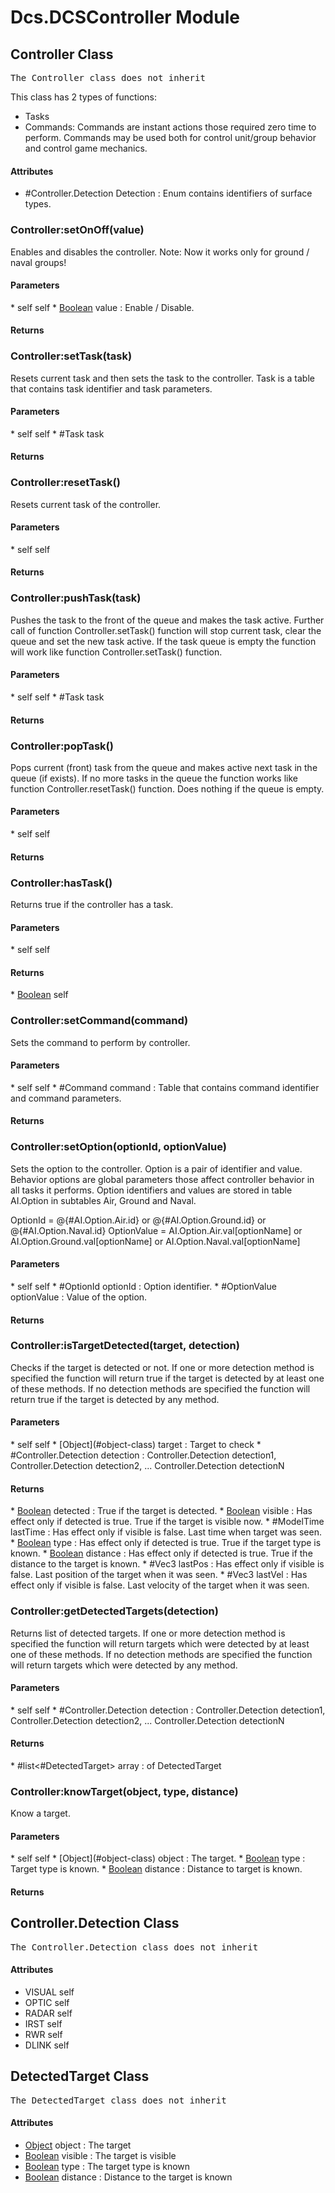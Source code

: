 # Dcs.DCSController Module


## Controller Class
<pre>
The Controller class does not inherit
</pre>

This class has 2 types of functions:

* Tasks
* Commands: Commands are instant actions those required zero time to perform. Commands may be used both for control unit/group behavior and control game mechanics.

<h4> Attributes </h4>

* #Controller.Detection Detection : Enum contains identifiers of surface types.


### Controller:setOnOff(value)
Enables and disables the controller.
Note: Now it works only for ground / naval groups!

<h4> Parameters </h4>
* self self
* <u>Boolean</u> value : Enable / Disable.

<h4> Returns </h4>

### Controller:setTask(task)
Resets current task and then sets the task to the controller. Task is a table that contains task identifier and task parameters.

<h4> Parameters </h4>
* self self
* #Task task

<h4> Returns </h4>

### Controller:resetTask()
Resets current task of the controller.

<h4> Parameters </h4>
* self self

<h4> Returns </h4>

### Controller:pushTask(task)
Pushes the task to the front of the queue and makes the task active. Further call of function Controller.setTask() function will stop current task, clear the queue and set the new task active. If the task queue is empty the function will work like function Controller.setTask() function.

<h4> Parameters </h4>
* self self
* #Task task

<h4> Returns </h4>

### Controller:popTask()
Pops current (front) task from the queue and makes active next task in the queue (if exists). If no more tasks in the queue the function works like function Controller.resetTask() function. Does nothing if the queue is empty.

<h4> Parameters </h4>
* self self

<h4> Returns </h4>

### Controller:hasTask()
Returns true if the controller has a task.

<h4> Parameters </h4>
* self self

<h4> Returns </h4>
* <u>Boolean</u> self


### Controller:setCommand(command)
Sets the command to perform by controller.

<h4> Parameters </h4>
* self self
* #Command command : Table that contains command identifier and command parameters.

<h4> Returns </h4>

### Controller:setOption(optionId, optionValue)
Sets the option to the controller.
Option is a pair of identifier and value. Behavior options are global parameters those affect controller behavior in all tasks it performs.
Option identifiers and values are stored in table AI.Option in subtables Air, Ground and Naval.

OptionId = @{#AI.Option.Air.id} or @{#AI.Option.Ground.id} or @{#AI.Option.Naval.id}
OptionValue = AI.Option.Air.val[optionName] or AI.Option.Ground.val[optionName] or AI.Option.Naval.val[optionName]


<h4> Parameters </h4>
* self self
* #OptionId optionId : Option identifier.
* #OptionValue optionValue : Value of the option.

<h4> Returns </h4>

### Controller:isTargetDetected(target, detection)
Checks if the target is detected or not. If one or more detection method is specified the function will return true if the target is detected by at least one of these methods. If no detection methods are specified the function will return true if the target is detected by any method.

<h4> Parameters </h4>
* self self
* [Object](#object-class) target : Target to check
* #Controller.Detection detection : Controller.Detection detection1, Controller.Detection detection2, ... Controller.Detection detectionN

<h4> Returns </h4>
* <u>Boolean</u> detected : True if the target is detected.
* <u>Boolean</u> visible : Has effect only if detected is true. True if the target is visible now.
* #ModelTime lastTime : Has effect only if visible is false. Last time when target was seen.
* <u>Boolean</u> type : Has effect only if detected is true. True if the target type is known.
* <u>Boolean</u> distance : Has effect only if detected is true. True if the distance to the target is known.
* #Vec3 lastPos : Has effect only if visible is false. Last position of the target when it was seen.
* #Vec3 lastVel : Has effect only if visible is false. Last velocity of the target when it was seen.


### Controller:getDetectedTargets(detection)
Returns list of detected targets. If one or more detection method is specified the function will return targets which were detected by at least one of these methods. If no detection methods are specified the function will return targets which were detected by any method.

<h4> Parameters </h4>
* self self
* #Controller.Detection detection : Controller.Detection detection1, Controller.Detection detection2, ... Controller.Detection detectionN

<h4> Returns </h4>
* #list<#DetectedTarget> array : of DetectedTarget


### Controller:knowTarget(object, type, distance)
Know a target.

<h4> Parameters </h4>
* self self
* [Object](#object-class) object : The target.
* <u>Boolean</u> type : Target type is known.
* <u>Boolean</u> distance : Distance to target is known.

<h4> Returns </h4>

## Controller.Detection Class
<pre>
The Controller.Detection class does not inherit
</pre>

<h4> Attributes </h4>

* VISUAL self
* OPTIC self
* RADAR self
* IRST self
* RWR self
* DLINK self


## DetectedTarget Class
<pre>
The DetectedTarget class does not inherit
</pre>

<h4> Attributes </h4>

* [Object](#object-class) object : The target
* <u>Boolean</u> visible : The target is visible
* <u>Boolean</u> type : The target type is known
* <u>Boolean</u> distance : Distance to the target is known



